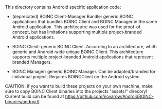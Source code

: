 This directory contains Android specific application code:

- (deprecated) BOINC Client-Manager Bundle:
generic BOINC applications that bundles BOINC Client and BOINC Manager in the same Android application. This architecutre was used for the proof-of-concept, but has limitations supporting  multiple project-branded Android applications.

- BOINC Client:
generic BOINC Client.
According to an architecture, whith generic and Android-wide unique BOINC Client. This architecture supports multiple project-branded Android applications that represent branded Managers.

- BOINC Manager:
generic BOINC Manager. Can be adapted/branded for individual project. Requires BOINCClient on the Android system.


CAUTION:
if you want to build these projects on your own machine, make sure to copy BOINC Client binaries into the projects "assets/" direcory!
Current build can be found at https://github.com/novarow/AndroidBOINC-binaries/android/
